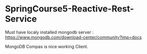 # SpringCourse5-Reactive-Rest-Service

Must have localy installed mongodb server : https://www.mongodb.com/download-center/community?jmp=docs

MongoDB Compas is nice working Client.
